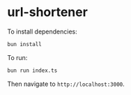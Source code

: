 # url-shortener

To install dependencies:

```bash
bun install
```

To run:

```bash
bun run index.ts
```

Then navigate to `http://localhost:3000`.
